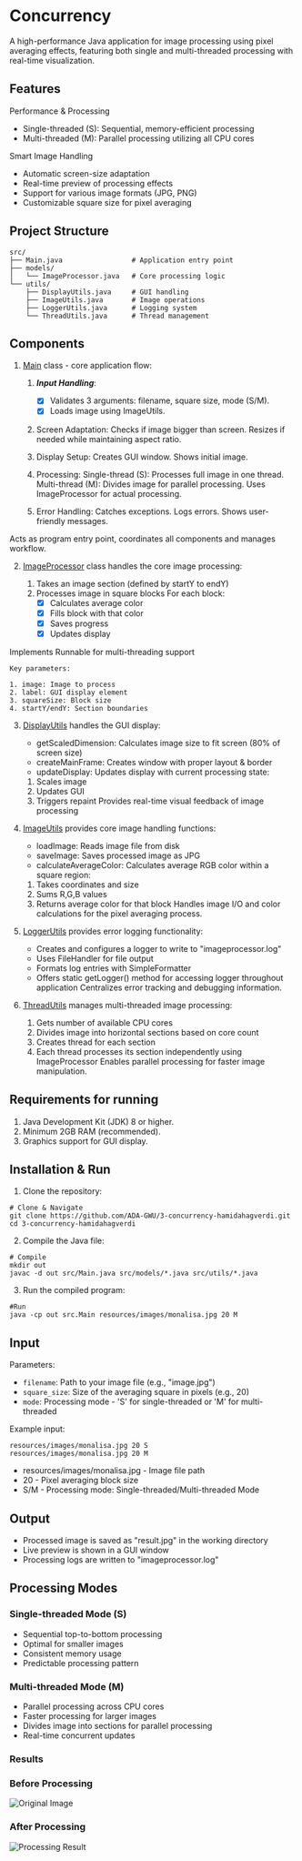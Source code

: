 # Concurrency
A high-performance Java application for image processing using pixel averaging effects, featuring both single and multi-threaded processing with real-time visualization.

## Features

Performance & Processing
- Single-threaded (S): Sequential, memory-efficient processing
- Multi-threaded (M): Parallel processing utilizing all CPU cores

Smart Image Handling
- Automatic screen-size adaptation
- Real-time preview of processing effects
- Support for various image formats (JPG, PNG)
- Customizable square size for pixel averaging

## Project Structure
```
src/
├── Main.java                 # Application entry point
├── models/
│   └── ImageProcessor.java   # Core processing logic
└── utils/
    ├── DisplayUtils.java     # GUI handling
    ├── ImageUtils.java       # Image operations
    ├── LoggerUtils.java      # Logging system
    └── ThreadUtils.java      # Thread management
```

## Components

1. [Main](https://github.com/ADA-GWU/3-concurrency-hamidahagverdi/blob/main/src/Main.java) class - core application flow:

    1. **_Input Handling_**:
         - [x] Validates 3 arguments: filename, square size, mode (S/M).
         - [x] Loads image using ImageUtils.

    2. Screen Adaptation:
         Checks if image bigger than screen.
         Resizes if needed while maintaining aspect ratio.

    3. Display Setup:
         Creates GUI window.
         Shows initial image.

    4. Processing:
         Single-thread (S): Processes full image in one thread.
         Multi-thread (M): Divides image for parallel processing.
         Uses ImageProcessor for actual processing.

    5. Error Handling:
         Catches exceptions.
         Logs errors.
         Shows user-friendly messages.

Acts as program entry point, coordinates all components and manages workflow.

2. [ImageProcessor](https://github.com/ADA-GWU/3-concurrency-hamidahagverdi/blob/main/src/models/ImageProcessor.java) class handles the core image processing:

    1. Takes an image section (defined by startY to endY)
    2. Processes image in square blocks
        For each block:
        - [x] Calculates average color
        - [x] Fills block with that color
        - [x] Saves progress
        - [x] Updates display

Implements Runnable for multi-threading support

    Key parameters:

    1. image: Image to process
    2. label: GUI display element
    3. squareSize: Block size
    4. startY/endY: Section boundaries

3. [DisplayUtils](https://github.com/ADA-GWU/3-concurrency-hamidahagverdi/blob/main/src/utils/DisplayUtils.java) handles the GUI display:
 
    - getScaledDimension: Calculates image size to fit screen (80% of screen size)
    - createMainFrame: Creates window with proper layout & border
    - updateDisplay: Updates display with current processing state:

    1. Scales image
    2. Updates GUI
    3. Triggers repaint
Provides real-time visual feedback of image processing

4. [ImageUtils](https://github.com/ADA-GWU/3-concurrency-hamidahagverdi/blob/main/src/utils/ImageUtils.java) provides core image handling functions:

    - loadImage: Reads image file from disk
    - saveImage: Saves processed image as JPG
    - calculateAverageColor: Calculates average RGB color within a square region:

    1. Takes coordinates and size
    2. Sums R,G,B values
    3. Returns average color for that block
Handles image I/O and color calculations for the pixel averaging process.

5. [LoggerUtils](https://github.com/ADA-GWU/3-concurrency-hamidahagverdi/blob/main/src/utils/LoggerUtils.java) provides error logging functionality:

    - Creates and configures a logger to write to "imageprocessor.log"
    - Uses FileHandler for file output
    - Formats log entries with SimpleFormatter
    - Offers static getLogger() method for accessing logger throughout application
Centralizes error tracking and debugging information.

6. [ThreadUtils](https://github.com/ADA-GWU/3-concurrency-hamidahagverdi/blob/main/src/utils/ThreadUtils.java) manages multi-threaded image processing:

    1. Gets number of available CPU cores
    2. Divides image into horizontal sections based on core count
    3. Creates thread for each section
    4. Each thread processes its section independently using ImageProcessor
Enables parallel processing for faster image manipulation.

## Requirements for running

1. Java Development Kit (JDK) 8 or higher.
2. Minimum 2GB RAM (recommended).
3. Graphics support for GUI display.

## Installation & Run

1. Clone the repository:
```
# Clone & Navigate
git clone https://github.com/ADA-GWU/3-concurrency-hamidahagverdi.git
cd 3-concurrency-hamidahagverdi
```
2. Compile the Java file:
```
# Compile
mkdir out
javac -d out src/Main.java src/models/*.java src/utils/*.java
```
3. Run the compiled program:
```
#Run
java -cp out src.Main resources/images/monalisa.jpg 20 M
```
## Input

Parameters:
- `filename`: Path to your image file (e.g., "image.jpg")
- `square_size`: Size of the averaging square in pixels (e.g., 20)
- `mode`: Processing mode - 'S' for single-threaded or 'M' for multi-threaded

Example input:
```
resources/images/monalisa.jpg 20 S
resources/images/monalisa.jpg 20 M
```
- resources/images/monalisa.jpg - Image file path
- 20 - Pixel averaging block size
- S/M - Processing mode: Single-threaded/Multi-threaded Mode

## Output

- Processed image is saved as "result.jpg" in the working directory
- Live preview is shown in a GUI window
- Processing logs are written to "imageprocessor.log"

## Processing Modes

### Single-threaded Mode (S)
- Sequential top-to-bottom processing
- Optimal for smaller images
- Consistent memory usage
- Predictable processing pattern

### Multi-threaded Mode (M)
- Parallel processing across CPU cores
- Faster processing for larger images
- Divides image into sections for parallel processing
- Real-time concurrent updates

### Results

### Before Processing
![Original Image](resources/images/monalisa.jpg)

### After Processing
![Processing Result](result.jpg)
